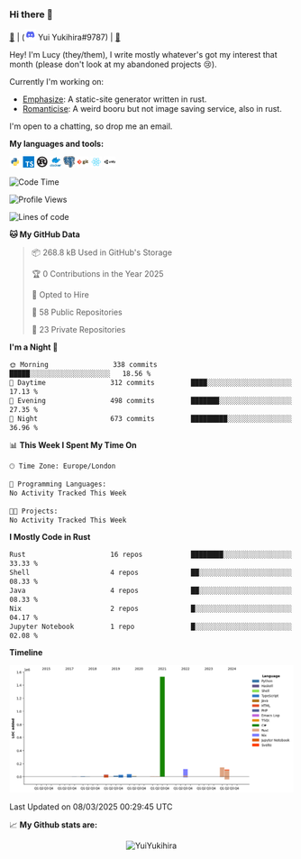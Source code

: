 ### Hi there 👋

[📧](mailto:lucy@dragnof.pro) | (<img height="20" src="https://raw.githubusercontent.com/github/explore/80688e429a7d4ef2fca1e82350fe8e3517d3494d/topics/discord/discord.png"> Yui Yukihira#9787) | [🔑](https://keyoxide.org/hkp/5b53fb285f862739d1b97a32e87ce5d7e995b976)

Hey! I'm Lucy (they/them), I write mostly whatever's got my interest that month (please don't look at my abandoned projects 😢).

Currently I'm working on:

- [Emphasize](https://github.com/makepress/emphasize): A static-site generator written in rust.
- [Romanticise](https://github.com/YuiYukihira/romanticise): A weird booru but not image saving service, also in rust.

I'm open to a chatting, so drop me an email.

**My languages and tools:**

<code><img height="20" src="https://raw.githubusercontent.com/github/explore/80688e429a7d4ef2fca1e82350fe8e3517d3494d/topics/python/python.png"></code>
<code><img height="20" src="https://raw.githubusercontent.com/github/explore/80688e429a7d4ef2fca1e82350fe8e3517d3494d/topics/typescript/typescript.png"></code>
<code><img height="20" src="https://raw.githubusercontent.com/github/explore/80688e429a7d4ef2fca1e82350fe8e3517d3494d/topics/rust/rust.png"></code>
<code><img height="20" src="https://raw.githubusercontent.com/github/explore/80688e429a7d4ef2fca1e82350fe8e3517d3494d/topics/docker/docker.png"></code>
<code><img height="20" src="https://raw.githubusercontent.com/github/explore/80688e429a7d4ef2fca1e82350fe8e3517d3494d/topics/postgresql/postgresql.png"></code>
<code><img height="20" src="https://raw.githubusercontent.com/github/explore/80688e429a7d4ef2fca1e82350fe8e3517d3494d/topics/git/git.png"></code>
<code><img height="20" src="https://raw.githubusercontent.com/github/explore/80688e429a7d4ef2fca1e82350fe8e3517d3494d/topics/react/react.png"></code>
<code><img height="20" src="https://raw.githubusercontent.com/github/explore/80688e429a7d4ef2fca1e82350fe8e3517d3494d/topics/unity/unity.png"></code>

<!--START_SECTION:waka-->
![Code Time](http://img.shields.io/badge/Code%20Time-444%20hrs%2047%20mins-blue)

![Profile Views](http://img.shields.io/badge/Profile%20Views-0-blue)

![Lines of code](https://img.shields.io/badge/From%20Hello%20World%20I%27ve%20Written-2.0%20million%20lines%20of%20code-blue)

**🐱 My GitHub Data** 

> 📦 268.8 kB Used in GitHub's Storage 
 > 
> 🏆 0 Contributions in the Year 2025
 > 
> 💼 Opted to Hire
 > 
> 📜 58 Public Repositories 
 > 
> 🔑 23 Private Repositories 
 > 
**I'm a Night 🦉** 

```text
🌞 Morning                338 commits         █████░░░░░░░░░░░░░░░░░░░░   18.56 % 
🌆 Daytime                312 commits         ████░░░░░░░░░░░░░░░░░░░░░   17.13 % 
🌃 Evening                498 commits         ███████░░░░░░░░░░░░░░░░░░   27.35 % 
🌙 Night                  673 commits         █████████░░░░░░░░░░░░░░░░   36.96 % 
```


📊 **This Week I Spent My Time On** 

```text
🕑︎ Time Zone: Europe/London

💬 Programming Languages: 
No Activity Tracked This Week

🐱‍💻 Projects: 
No Activity Tracked This Week
```

**I Mostly Code in Rust** 

```text
Rust                     16 repos            ████████░░░░░░░░░░░░░░░░░   33.33 % 
Shell                    4 repos             ██░░░░░░░░░░░░░░░░░░░░░░░   08.33 % 
Java                     4 repos             ██░░░░░░░░░░░░░░░░░░░░░░░   08.33 % 
Nix                      2 repos             █░░░░░░░░░░░░░░░░░░░░░░░░   04.17 % 
Jupyter Notebook         1 repo              █░░░░░░░░░░░░░░░░░░░░░░░░   02.08 % 
```



**Timeline**

![Lines of Code chart](https://raw.githubusercontent.com/YuiYukihira/YuiYukihira/main/assets/bar_graph.png)


 Last Updated on 08/03/2025 00:29:45 UTC
<!--END_SECTION:waka-->

📈 **My Github stats are:**

<p align="center">
    <img src="https://github-readme-stats.vercel.app/api?username=YuiYukihira&show_icons=true&theme=tokyonight&count_private=true" alt="YuiYukihira">
</p>
